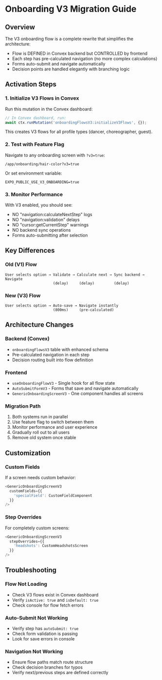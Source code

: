 # Onboarding V3 Migration Guide

## Overview

The V3 onboarding flow is a complete rewrite that simplifies the architecture:

- Flow is DEFINED in Convex backend but CONTROLLED by frontend
- Each step has pre-calculated navigation (no more complex calculations)
- Forms auto-submit and navigate automatically
- Decision points are handled elegantly with branching logic

## Activation Steps

### 1. Initialize V3 Flows in Convex

Run this mutation in the Convex dashboard:

```javascript
// In Convex dashboard, run:
await ctx.runMutation('onboardingFlowsV3:initializeV3Flows', {});
```

This creates V3 flows for all profile types (dancer, choreographer, guest).

### 2. Test with Feature Flag

Navigate to any onboarding screen with `?v3=true`:

```
/app/onboarding/hair-color?v3=true
```

Or set environment variable:

```
EXPO_PUBLIC_USE_V3_ONBOARDING=true
```

### 3. Monitor Performance

With V3 enabled, you should see:

- NO "navigation:calculateNextStep" logs
- NO "navigation:validation" delays
- NO "cursor:getCurrentStep" warnings
- NO backend sync operations
- Forms auto-submitting after selection

## Key Differences

### Old (V1) Flow

```
User selects option → Validate → Calculate next → Sync backend → Navigate
                      (delay)     (delay)         (delay)
```

### New (V3) Flow

```
User selects option → Auto-save → Navigate instantly
                      (800ms)     (pre-calculated)
```

## Architecture Changes

### Backend (Convex)

- `onboardingFlowsV3` table with enhanced schema
- Pre-calculated navigation in each step
- Decision routing built into flow definition

### Frontend

- `useOnboardingFlowV3` - Single hook for all flow state
- `AutoSubmitFormV3` - Forms that save and navigate automatically
- `GenericOnboardingScreenV3` - One component handles all screens

### Migration Path

1. Both systems run in parallel
2. Use feature flag to switch between them
3. Monitor performance and user experience
4. Gradually roll out to all users
5. Remove old system once stable

## Customization

### Custom Fields

If a screen needs custom behavior:

```typescript
<GenericOnboardingScreenV3
  customFields={{
    'specialField': CustomFieldComponent
  }}
/>
```

### Step Overrides

For completely custom screens:

```typescript
<GenericOnboardingScreenV3
  stepOverrides={{
    'headshots': CustomHeadshotsScreen
  }}
/>
```

## Troubleshooting

### Flow Not Loading

- Check V3 flows exist in Convex dashboard
- Verify `isActive: true` and `isDefault: true`
- Check console for flow fetch errors

### Auto-Submit Not Working

- Verify step has `autoSubmit: true`
- Check form validation is passing
- Look for save errors in console

### Navigation Not Working

- Ensure flow paths match route structure
- Check decision branches for typos
- Verify next/previous steps are defined correctly
